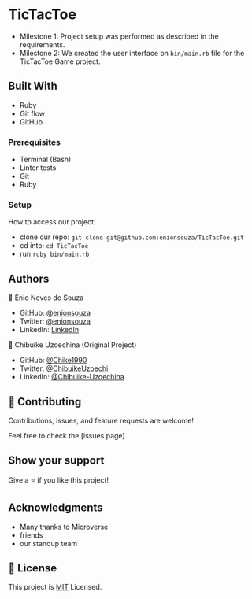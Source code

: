 # TicTacToe

- Milestone 1: Project setup was performed as described in the requirements.
- Milestone 2: We created the user interface on `bin/main.rb` file for the TicTacToe Game project.

## Built With

- Ruby
- Git flow
- GitHub

### Prerequisites

- Terminal (Bash)
- Linter tests
- Git
- Ruby

### Setup

How to access our project:

- clone our repo: `git clone git@github.com:enionsouza/TicTacToe.git`
- cd into: `cd TicTacToe`
- run `ruby bin/main.rb`

## Authors

👤 Enio Neves de Souza

- GitHub: [@enionsouza](https://github.com/enionsouza)
- Twitter: [@enionsouza](https://twitter.com/enionsouza)
- LinkedIn: [LinkedIn](https://www.linkedin.com/in/enio-neves-de-souza/)

👤 Chibuike Uzoechina (Original Project)

- GitHub: [@Chike1990](https://github.com/Chike1990)
- Twitter: [@ChibuikeUzoechi]()
- LinkedIn: [@Chibuike-Uzoechina]()

## 🤝 Contributing

Contributions, issues, and feature requests are welcome!

Feel free to check the [issues page]

## Show your support

Give a ⭐️ if you like this project!

## Acknowledgments

- Many thanks to Microverse
- friends
- our standup team

## 📝 License

This project is [MIT](LICENSE) Licensed.
